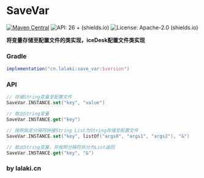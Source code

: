 # SaveVar
[![Maven Central](https://img.shields.io/maven-central/v/cn.lalaki/save_var.svg?label=Maven%20Central)](https://central.sonatype.com/artifact/cn.lalaki/save_var/)
![API: 26 + (shields.io)](https://img.shields.io/badge/API-26+-green)
![License: Apache-2.0 (shields.io)](https://img.shields.io/badge/License-Apache--2.0-brightgreen)

**将变量存储至配置文件的类实现，iceDesk配置文件类实现**

### Gradle
```gradle
implementation("cn.lalaki:save_var:$version")
```
### API

```kotlin
// 存储String变量至配置文件
SaveVar.INSTANCE.set("key", "value")

// 取出String变量
SaveVar.INSTANCE.get("key")

// 按照指定分隔符拼接String List为String存储至配置文件
SaveVar.INSTANCE.set("key", listOf("args0", "args1", "args2"), "&")

// 取出String变量，并按照分隔符拆分为List返回
SaveVar.INSTANCE.get("key", "&")
```

### by lalaki.cn